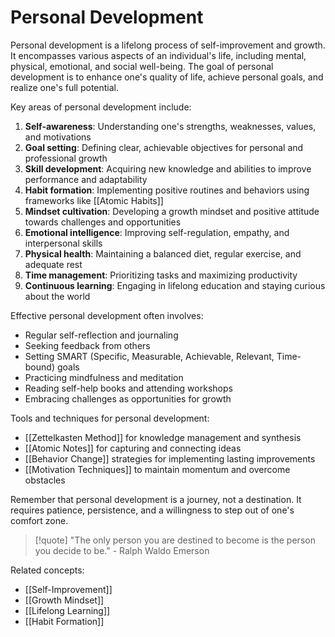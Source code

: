 # Personal Development

Personal development is a lifelong process of self-improvement and growth. It encompasses various aspects of an individual's life, including mental, physical, emotional, and social well-being. The goal of personal development is to enhance one's quality of life, achieve personal goals, and realize one's full potential.

Key areas of personal development include:

1. **Self-awareness**: Understanding one's strengths, weaknesses, values, and motivations
2. **Goal setting**: Defining clear, achievable objectives for personal and professional growth
3. **Skill development**: Acquiring new knowledge and abilities to improve performance and adaptability
4. **Habit formation**: Implementing positive routines and behaviors using frameworks like [[Atomic Habits]]
5. **Mindset cultivation**: Developing a growth mindset and positive attitude towards challenges and opportunities
6. **Emotional intelligence**: Improving self-regulation, empathy, and interpersonal skills
7. **Physical health**: Maintaining a balanced diet, regular exercise, and adequate rest
8. **Time management**: Prioritizing tasks and maximizing productivity
9. **Continuous learning**: Engaging in lifelong education and staying curious about the world

Effective personal development often involves:
- Regular self-reflection and journaling
- Seeking feedback from others
- Setting SMART (Specific, Measurable, Achievable, Relevant, Time-bound) goals
- Practicing mindfulness and meditation
- Reading self-help books and attending workshops
- Embracing challenges as opportunities for growth

Tools and techniques for personal development:
- [[Zettelkasten Method]] for knowledge management and synthesis
- [[Atomic Notes]] for capturing and connecting ideas
- [[Behavior Change]] strategies for implementing lasting improvements
- [[Motivation Techniques]] to maintain momentum and overcome obstacles

Remember that personal development is a journey, not a destination. It requires patience, persistence, and a willingness to step out of one's comfort zone.

> [!quote] "The only person you are destined to become is the person you decide to be." - Ralph Waldo Emerson

Related concepts:
- [[Self-Improvement]]
- [[Growth Mindset]]
- [[Lifelong Learning]]
- [[Habit Formation]]
